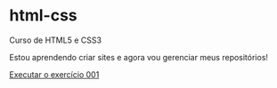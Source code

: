 # html-css
 Curso de HTML5 e CSS3 

Estou aprendendo criar sites e agora vou gerenciar meus repositórios!

<a href= "https://ezequielmaciel38.github.io/html-css/exercicios/ex001/index.html">Executar o exercício 001</a>